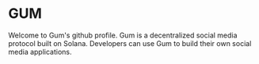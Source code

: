 # GUM

Welcome to Gum's github profile. Gum is a decentralized social media protocol built on Solana. Developers can use Gum to build their own social media applications.

